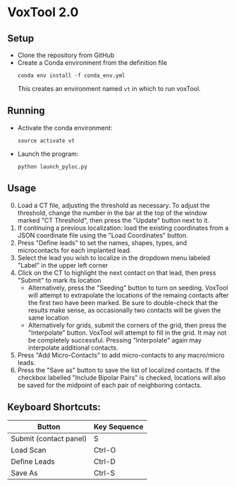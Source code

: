 # VoxTool 2.0


## Setup

- Clone the repository from GitHub
- Create a Conda environment from the definition file
  ```
  conda env install -f conda_env.yml
  ```
  This creates an environment named `vt` in which to run voxTool.

## Running

- Activate the conda environment:
  ```
  source activate vt
  ```
- Launch the program:
  ```
  python launch_pyloc.py
  ```

## Usage
0. Load a CT file, adjusting the threshold as necessary. To adjust the
   threshold, change the number in the bar at the top of the window
   marked "CT Threshold", then press the "Update" button next to it.
1. If continuing a previous localization: load the existing coordinates
   from a JSON coordinate file using the "Load Coordinates" button.
2. Press "Define leads" to set the names, shapes, types, and microcontacts
   for each implanted lead.
3. Select the lead you wish to localize in the dropdown menu labeled "Label"
   in the upper left corner
4. Click on the CT to highlight the next contact on that lead, then press
   "Submit" to mark its location
   - Alternatively, press the "Seeding" button to turn on seeding. VoxTool
     will attempt to extrapolate the locations of the remaing contacts
     after the first two have been marked. Be sure to double-check that
     the results make sense, as occasionally two contacts
     will be given the same location
   - Alternatively for grids, submit the corners of the grid, then press
     the "Interpolate" button. VoxTool will attempt to fill in the grid.
     It may not be completely successful. Pressing "Interpolate" again
     may interpolate additional contacts.
5. Press "Add Micro-Contacts" to add micro-contacts to any macro/micro leads.
6. Press the "Save as" button to save the list of localized contacts.
   If the checkbox labelled "Include Bipolar Pairs" is checked, locations
   will also be saved for the midpoint of each pair of neighboring contacts.



## Keyboard Shortcuts:

Button | Key Sequence
------ |  ------------
Submit (contact panel) | S
Load Scan | Ctrl-O
Define Leads | Ctrl-D
Save As | Ctrl-S
